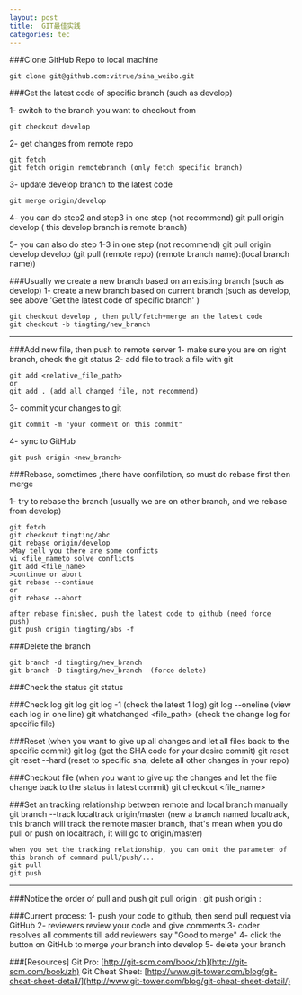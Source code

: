 ```yaml
---
layout: post
title:  GIT最佳实践
categories: tec
---
```


 
###Clone GitHub Repo to local machine

    git clone git@github.com:vitrue/sina_weibo.git

###Get the latest code of specific branch (such as develop)

1- switch to the branch you want to checkout from

    git checkout develop

2- get changes from remote repo

    git fetch
    git fetch origin remotebranch (only fetch specific branch)

3- update develop branch to the latest code

    git merge origin/develop

4- you can do step2 and step3 in one step (not recommend)
    git pull origin develop ( this develop branch is remote branch)

5- you can also do step 1-3 in one step (not recommend)
    git pull origin develop:develop (git pull (remote repo) (remote branch name):(local branch name))

###Usually we create a new branch based on an existing branch (such as develop)
1- create a new branch based on current branch (such as develop, see above 'Get the latest code of specific branch' )

    git checkout develop , then pull/fetch+merge an the latest code
    git checkout -b tingting/new_branch
    

----------
    

###Add new file, then push to remote server
1- make sure you are on right branch, check the git status
2- add file to track a file with git 

    git add <relative_file_path>
    or
    git add . (add all changed file, not recommend)

3- commit your changes to git

    git commit -m "your comment on this commit"

4- sync to GitHub

    git push origin <new_branch>

###Rebase, sometimes ,there have confilction, so must do rebase first then merge

1- try to rebase the branch (usually we are on other branch, and we rebase from develop)

    git fetch
    git checkout tingting/abc
    git rebase origin/develop
    >May tell you there are some conficts
    vi <file_nameto solve conflicts
    git add <file_name>
    >continue or abort
    git rebase --continue
    or
    git rebase --abort
    
    after rebase finished, push the latest code to github (need force push)
    git push origin tingting/abs -f


###Delete the branch

    git branch -d tingting/new_branch
    git branch -D tingting/new_branch  (force delete)

###Check the status
    git status

###Check log
    git log
    git log -1 (check the latest 1 log)
    git log --oneline (view each log in one line)
    git whatchanged <file_path> (check the change log for specific file)

###Reset (when you want to give up all changes and let all files back to the specific commit)
    git log  (get the SHA code for your desire commit)
    git reset <SHA code>
    git reset --hard <SHA code> (reset to specific sha, delete all other changes in your repo)

###Checkout file (when you want to give up the changes and let the file change back to the status in latest commit)
    git checkout <file_name>
    

###Set an tracking relationship between remote and local branch manually
    git branch --track localtrack origin/master (new a branch named localtrack, this branch will track the remote master branch, that's mean when you do pull or push on localtrach, it will go to origin/master)

    when you set the tracking relationship, you can omit the parameter of this branch of command pull/push/...
    git pull
    git push

----------


###Notice the order of pull and push
    git pull origin <remote branch>: <local branch>
    git push origin <local branch>: <remote branch>

###Current process:
    1- push your code to github, then send pull request via GitHub
    2- reviewers review your code and give comments
    3- coder resolves all comments till add reviewers say "Good to merge"
    4- click the button on GitHub to merge your branch into develop
    5- delete your branch

###[Resources]
Git Pro: [http://git-scm.com/book/zh](http://git-scm.com/book/zh)
Git Cheat Sheet: [http://www.git-tower.com/blog/git-cheat-sheet-detail/](http://www.git-tower.com/blog/git-cheat-sheet-detail/)
